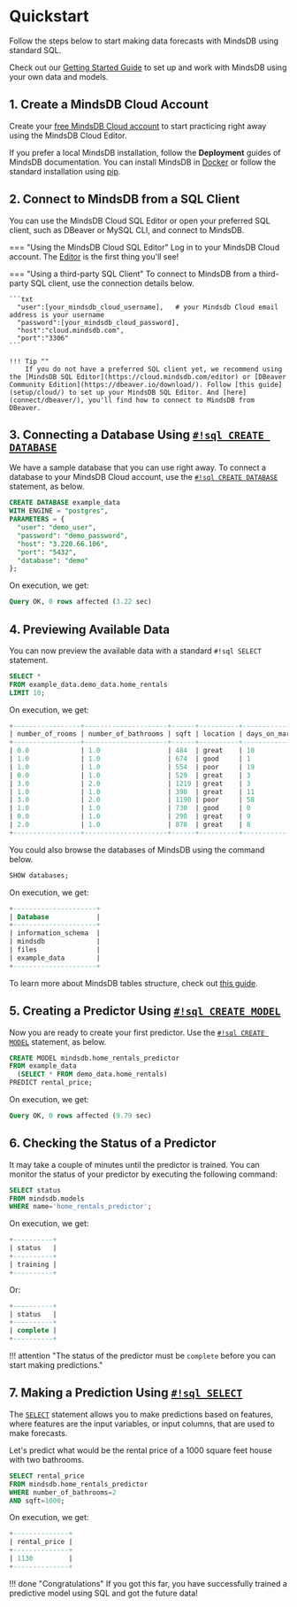 # Quickstart

Follow the steps below to start making data forecasts with MindsDB using standard SQL.

Check out our [Getting Started Guide](/getting-started/) to set up and work with MindsDB using your own data and models.

## 1. Create a MindsDB Cloud Account

Create your [free MindsDB Cloud account](https://cloud.mindsdb.com/register) to start practicing right away using the MindsDB Cloud Editor.

If you prefer a local MindsDB installation, follow the **Deployment** guides of MindsDB documentation. You can install MindsDB in [Docker](setup/self-hosted/docker/) or follow the standard installation using [pip](setup/self-hosted/pip/source/).

## 2. Connect to MindsDB from a SQL Client

You can use the MindsDB Cloud SQL Editor or open your preferred SQL client, such as DBeaver or MySQL CLI, and connect to MindsDB.

=== "Using the MindsDB Cloud SQL Editor"
    Log in to your MindsDB Cloud account. The [Editor](https://cloud.mindsdb.com/editor) is the first thing you'll see!

=== "Using a third-party SQL Client"
    To connect to MindsDB from a third-party SQL client, use the connection details below.

    ```txt
      "user":[your_mindsdb_cloud_username],   # your Mindsdb Cloud email address is your username
      "password":[your_mindsdb_cloud_password],
      "host":"cloud.mindsdb.com",
      "port":"3306"
    ```

    !!! Tip ""
        If you do not have a preferred SQL client yet, we recommend using the [MindsDB SQL Editor](https://cloud.mindsdb.com/editor) or [DBeaver Community Edition](https://dbeaver.io/download/). Follow [this guide](setup/cloud/) to set up your MindsDB SQL Editor. And [here](connect/dbeaver/), you'll find how to connect to MindsDB from DBeaver.

## 3. Connecting a Database Using [`#!sql CREATE DATABASE`](/sql/create/databases/)

We have a sample database that you can use right away. To connect a database to your MindsDB Cloud account, use the [`#!sql CREATE DATABASE`](/sql/create/databases/) statement, as below.

```sql
CREATE DATABASE example_data
WITH ENGINE = "postgres",
PARAMETERS = { 
  "user": "demo_user",
  "password": "demo_password",
  "host": "3.220.66.106",
  "port": "5432",
  "database": "demo"
};
```

On execution, we get:

```sql
Query OK, 0 rows affected (3.22 sec)
```

## 4. Previewing Available Data

You can now preview the available data with a standard `#!sql SELECT` statement.

```sql
SELECT * 
FROM example_data.demo_data.home_rentals
LIMIT 10;
```

On execution, we get:

```sql
+-----------------+---------------------+------+----------+----------------+---------------+--------------+--------------+
| number_of_rooms | number_of_bathrooms | sqft | location | days_on_market | initial_price | neighborhood | rental_price |
+-----------------+---------------------+------+----------+----------------+---------------+--------------+--------------+
| 0.0             | 1.0                 | 484  | great    | 10             | 2271          | south_side   | 2271         |
| 1.0             | 1.0                 | 674  | good     | 1              | 2167          | downtown     | 2167         |
| 1.0             | 1.0                 | 554  | poor     | 19             | 1883          | westbrae     | 1883         |
| 0.0             | 1.0                 | 529  | great    | 3              | 2431          | south_side   | 2431         |
| 3.0             | 2.0                 | 1219 | great    | 3              | 5510          | south_side   | 5510         |
| 1.0             | 1.0                 | 398  | great    | 11             | 2272          | south_side   | 2272         |
| 3.0             | 2.0                 | 1190 | poor     | 58             | 4463          | westbrae     | 4124         |
| 1.0             | 1.0                 | 730  | good     | 0              | 2224          | downtown     | 2224         |
| 0.0             | 1.0                 | 298  | great    | 9              | 2104          | south_side   | 2104         |
| 2.0             | 1.0                 | 878  | great    | 8              | 3861          | south_side   | 3861         |
+-----------------+---------------------+------+----------+----------------+---------------+--------------+--------------+
```

You could also browse the databases of MindsDB using the command below.

```sql
SHOW databases;
```

On execution, we get:

```sql
+---------------------+
| Database            |
+---------------------+
| information_schema  |
| mindsdb             |
| files               |
| example_data        |
+---------------------+
```

To learn more about MindsDB tables structure, check out [this guide](sql/table-structure/).

## 5. Creating a Predictor Using [`#!sql CREATE MODEL`](/sql/create/predictor/)

Now you are ready to create your first predictor. Use the [`#!sql CREATE MODEL`](/sql/create/predictor/) statement, as below.

```sql 
CREATE MODEL mindsdb.home_rentals_predictor
FROM example_data
  (SELECT * FROM demo_data.home_rentals)
PREDICT rental_price;
```

On execution, we get:

```sql
Query OK, 0 rows affected (9.79 sec)
```

## 6. Checking the Status of a Predictor

It may take a couple of minutes until the predictor is trained. You can monitor the status of your predictor by executing the following command:

```sql
SELECT status
FROM mindsdb.models
WHERE name='home_rentals_predictor';
```

On execution, we get:

```sql
+----------+
| status   |
+----------+
| training |
+----------+
```

Or:

```sql
+----------+
| status   |
+----------+
| complete |
+----------+
```

!!! attention "The status of the predictor must be `complete` before you can start making predictions."

## 7. Making a Prediction Using [`#!sql SELECT`](/sql/api/select/)

The [`SELECT`](/sql/api/select/) statement allows you to make predictions based on features, where features are the input variables, or input columns, that are used to make forecasts.

Let's predict what would be the rental price of a 1000 square feet house with two bathrooms.

```sql
SELECT rental_price
FROM mindsdb.home_rentals_predictor
WHERE number_of_bathrooms=2
AND sqft=1000;
```

On execution, we get:

```sql
+--------------+
| rental_price |
+--------------+
| 1130         |
+--------------+
```

!!! done "Congratulations"
      If you got this far, you have successfully trained a predictive model using SQL and got the future data!
